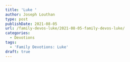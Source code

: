 ```yaml
---
title: 'Luke '
author: Joseph Louthan
type: post
publishDate: 2021-08-05
url: /family-devos-luke/2021-08-05-family-devos-luke/
categories:
  - Devotions
tags:
  - 'Family Devotions: Luke'
draft: true
---
```

